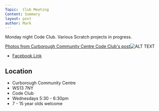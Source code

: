 ```yaml
---
Topic:  Club Meeting
Content: Summary
layout: post
author: Mark
---
```

Monday night Code Club. Various Scratch projects in progress.

[Photos from Curborough Community Centre Code Club's post](https://www.facebook.com/1481985248595237/posts/1494843050642790/)![ALT TEXT](https://scontent.fbhx6-1.fna.fbcdn.net/v/t1.18169-9/29572382_1494842877309474_6380773472357444986_n.jpg?stp=dst-jpg_p720x720&_nc_cat=104&ccb=1-7&_nc_sid=dd63ad&_nc_ohc=tkC9_21SGkIAX-rQLCK&_nc_ht=scontent.fbhx6-1.fna&edm=AKK4YLsEAAAA&oh=00_AfCsPSJeRwBaEP8iLETprLIf0-nHxczA4vJxkAoReJn5mw&oe=654E1648)

* [Facebook Link](https://www.facebook.com/1481985248595237/posts/1494843050642790/)

## Location

* Curborough Community Centre
* WS13 7NY
* Code Club
* Wednesdays 5:30 - 6:30pm
* 7 - 15 year olds welcome

